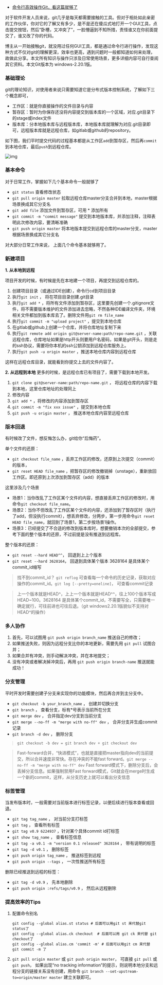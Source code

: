 - [命令行高效操作Git，看这篇就够了](https://www.cnblogs.com/spec-dog/p/11037743.html)

对于软件开发人员来说，git几乎是每天都需要接触的工具。但对于相处如此亲密的工作伙伴，你对它的了解又有多少，是不是还在傻瓜式地打开一个GUI工具，点击提交按钮，然后“卧槽，又冲突了”，一脸懵逼到不知所措，责怪谁又在你前面提交了，谁又改了你的代码。

博主从一开始接触git，就没用过任何GUI工具，都是通过命令行进行操作，发现这种方式不仅对git的理解更深，效率也更高，遇到问题时一般都知道如何来处理，故做此分享。本文所有知识与操作只涉及日常使用场景，更多详细内容可自行查阅其它资料。本文Git版本为 windows-2.20.1版。

### 基础理论

git的理论知识，对使用者来说只需要知道它是分布式版本控制系统，了解如下三个概念即可，

- 工作区：就是你直接操作的文件目录与内容
- 暂存区：暂时为你保存还没将内容提交到版本库的一个区域，对应.git目录下的stage或index文件
- 版本库：分本地版本库与远程版本库，本地版本库就理解为对应.git目录即可，远程版本库就是远程仓库，如gitlab或github的repository。

如下图，我们平时提交代码的过程基本都是从工作区`add`到暂存区，然后再`commit`到本地仓库，最后`push`到远程仓库。

![img](https://img2018.cnblogs.com/blog/632381/201907/632381-20190719084919421-1674040764.png)

 

### 基本命令

对于日常工作，掌握如下几个基本命令一般就够了

- `git status` 查看修改状态
- `git pull origin master` 拉取远程仓库master分支合并到本地，master根据场景换成其它分支名
- `git add file` 添加文件到暂存区，可用 * 添加所有
- `git commit -m "commit message"` 提交到本地版本库，并添加注释，注释表明此次修改内容，要清晰准确
- `git push origin master` 将本地版本提交到远程仓库的master分支，master根据场景换成其它分支名

对大部分日常工作来说， 上面几个命令基本就够用了。

### 新建项目

**1. 从本地到远程**

项目开发的时候，有时候是先在本地建一个项目，再提交到远程仓库的。

1. 创建项目目录（或通过IDE创建），命令行cd到项目目录
2. 执行`git init` ， 将在项目目录创建.git目录
3. 执行`git add *` ，将所有文件添加到暂存区，这里要先创建一个.gitignore文件，将不需要版本维护的文件添加进去忽略，不然各种IDE编译文件夹，环境相关文件都加到版本库去了。删除文件用`git rm file_name`
4. 执行`git commit -m "upload project"` ，提交到本地仓库
5. 在gitlab或github上创建一个仓库，并将仓库地址复制下来
6. 执行`git remote add origin git@server-name:path/repo-name.git` ，关联远程仓库，仓库地址如果是http开头则要用户名密码，如果是git开头，则是走的ssh协议，需要将你本机的ssh公钥添加到远程仓库服务上。
7. 执行`git push -u origin master` ，推送本地仓库内容到远程仓库

这样在远程仓库目录，就能看到你提交上去的文件内容了。

**2. 从远程到本地**
更多的时候，是远程仓库已有项目了，需要下载到本地开发。

1. `git clone git@server-name:path/repo-name.git` ， 将远程仓库的内容下载到本地，这里仓库地址的处理同上
2. 修改内容
3. `git add *` ，将修改的内容添加到暂存区
4. `git commit -m "fix xxx issue"` ，提交到本地仓库
5. `git push -u origin master` ， 推送本地仓库内容至远程仓库

### 版本回退

有时候改了文件，想反悔怎么办，git给你“后悔药”。

单个文件的还原：

- `git checkout file_name` ，丢弃工作区的修改，还原到上次提交（commit）的版本，
- `git reset HEAD file_name` ，把暂存区的修改撤销掉（unstage），重新放回工作区。即还原到上次添加到暂存区（add）的版本

这里涉及几个场景

- 场景1：当你改乱了工作区某个文件的内容，想直接丢弃工作区的修改时，用命令`git checkout file_name`。
- 场景2：当你不但改乱了工作区某个文件的内容，还添加到了暂存区时（执行了add，但没执行commit），想丢弃修改，分两步，第一步用命令`git reset HEAD file_name`，就回到了场景1，第二步按场景1操作。
- 场景3：已经提交了不合适的修改到版本库时，想要撤销本次的全部提交，参考下面的整个版本的还原，不过前提是没有推送到远程库。

整个版本的还原：

- `git reset --hard HEAD^^`， 回退到上上个版本
- `git reset --hard 3628164`， 回退到具体某个版本 3628164 是具体某个commit_id缩写

> 找不到commit_id？ `git reflog` 可查看每一个命令的历史记录，获取对应操作的commit_id。`git log [--pretty=oneline]`， 可查看commit记录

> 上一个版本就是HEAD^，上上一个版本就是HEAD^^，往上100个版本写成HEAD~100。3628164  是具体某个commit_id，不需要写全，只需要唯一确定就行，可往前进也可往后退。（git  windows2.20.1版貌似不支持对HEAD^的操作）

### 多人协作

1. 首先，可以试图用 `git push origin branch_name` 推送自己的修改；
2. 如果推送失败，则因为远程分支比你的本地更新，需要先用 `git pull` 试图合并；
3. 如果合并有冲突，则手动解决冲突，并在本地提交；
4. 没有冲突或者解决掉冲突后，再用 `git push origin branch-name` 推送就能成功！

### 分支管理

平时开发时需要创建子分支来实现你的功能模块，然后再合并到主分支中。

- `git checkout -b your_branch_name` ， 创建并切换分支
- `git branch` ， 查看分支，标有*号表示当前所在分支
- `git merge dev` ， 合并指定dev分支到当前分支
- `git merge --no-ff -m "merge with no-ff" dev` ， 合并分支并生成commit记录
- `git branch -d dev` ， 删除分支

> ```
> git checkout -b dev = git branch dev + git checkout dev
> ```

> Fast-forward合并，“快进模式”，也就是直接把master指向dev的当前提交，所以合并速度非常快。存在冲突的不能fast forward。`git merge --no-ff -m "merge with no-ff" dev` Fast forward模式下，删除分支后，会丢掉分支信息。如果强制禁用Fast forward模式，Git就会在merge时生成一个新的commit，这样，从分支历史上就可以看出分支信息

### 标签管理

当发布版本时，一般需要对当前版本进行标签记录，以便后续进行版本查看或回退。

- `git tag tag_name` ， 对当前分支打标签
- `git tag` ， 查看所有标签
- `git tag v0.9 6224937` ，针对某个具体commit id打标签
- `git show tag_name` ， 查看标签信息
- `git tag -a v0.1 -m "version 0.1 released" 3628164` ， 带有说明的标签
- `git tag -d v0.1` ， 删除标签
- `git push origin tag_name` ， 推送标签到远程
- `git push origin --tags` ， 一次性推送所有标签

删除已经推送到远程的标签：

- `git tag -d v0.9` ， 先本地删除
- `git push origin :refs/tags/v0.9` ， 然后从远程删除

### 提高效率的Tips

1. 配置命令别名

   ```
   git config --global alias.st status # 后面可以用git st 来代替git status了
   git config --global alias.ck checkout  # 后面可以用 git ck 来代替 git checkout了
   git config --global alias.cm 'commit -m' # 后面可以用git cm 来代替 git commit -m 了
   ```

    

2. `git pull origin master` 或 `git push origin master`， 可直接 `git pull` 或 `git push`， 如果出现“no tracking information”的提示，则说明本地分支和远程分支的链接关系没有创建，用命令 `git branch --set-upstream-to=origin/master master` 建立关联即可。